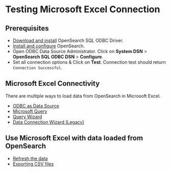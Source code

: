 # Testing Microsoft Excel Connection

## Prerequisites
* [Download and install](../../README.md) OpenSearch SQL ODBC Driver.
* [Install and configure](https://docs-beta.opensearch.org/opensearch/install/index/) OpenSearch.
* Open ODBC Data Source Administrator. Click on **System DSN** > **OpenSearch SQL ODBC DSN** > **Configure**.
* Set all connection options & Click on **Test**. Connection test should return `Connection Successful`.

## Microsoft Excel Connectivity

There are multiple ways to load data from OpenSearch in Microsoft Excel.
* [ODBC as Data Source](odbc_data_source_connection.md)
* [Microsoft Query](microsoft_query_connection.md)
* [Query Wizard](query_wizard_connection.md)
* [Data Connection Wizard (Legacy)](data_connection_wizard.md)

## Use Microsoft Excel with data loaded from OpenSearch

* [Refresh the data](refresh_data.md)
* [Exporting CSV files](exporting_csv_files.md)
